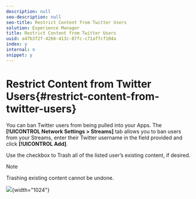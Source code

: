 ```yaml
---
description: null
seo-description: null
seo-title: Restrict Content from Twitter Users
solution: Experience Manager
title: Restrict Content from Twitter Users
uuid: a47b3f2f-4266-413c-87fc-c71af7cf104a
index: y
internal: n
snippet: y
---
```


# Restrict Content from Twitter Users{#restrict-content-from-twitter-users}

You can ban Twitter users from being pulled into your Apps. The **[!UICONTROL Network Settings > Streams]** tab allows you to ban users from your Streams, enter their Twitter username in the field provided and click **[!UICONTROL Add]**.

Use the checkbox to Trash all of the listed user’s existing content, if desired.

>[!NOTE]
>
>Trashing existing content cannot be undone.

![](assets/SettingsStreams-1024x395.png){width="1024"}

